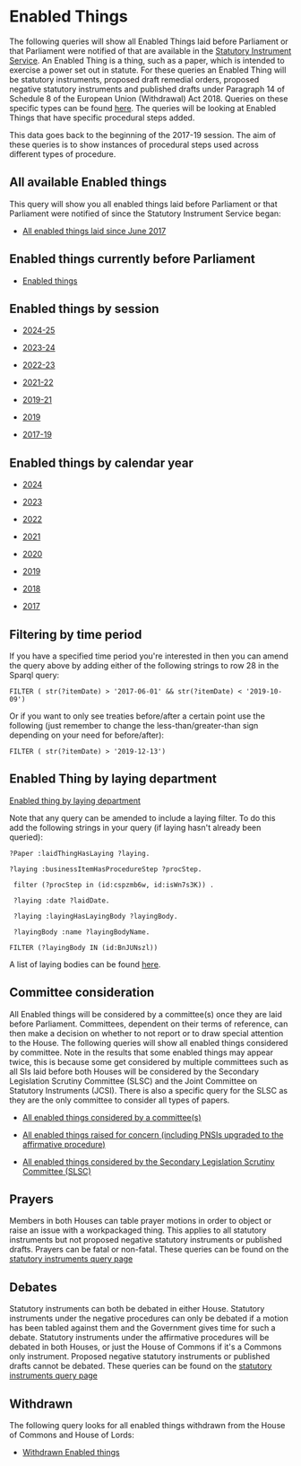 # Enabled Things

The following queries will show all Enabled Things laid before Parliament or that Parliament were notified of that are available in the [Statutory Instrument Service](https://statutoryinstruments.parliament.uk/). An Enabled Thing is a thing, such as a paper, which is intended to exercise a power set out in statute. For these queries an Enabled Thing will be statutory instruments, proposed draft remedial orders, proposed negative statutory instruments and published drafts under Paragraph 14 of Schedule 8 of the European Union (Withdrawal) Act 2018. Queries on these specific types can be found [here](https://ukparliament.github.io/ontologies/procedure/meta/queries/). The queries will be looking at Enabled Things that have specific procedural steps added.

This data goes back to the beginning of the 2017-19 session. The aim of these queries is to show instances of procedural steps used across different types of procedure.


## All available Enabled things

This query will show you all enabled things laid before Parliament or that Parliament were notified of since the Statutory Instrument Service began:

* <a href="https://api.parliament.uk/s/1e35d3fd">All enabled things laid since June 2017</a>

## Enabled things currently before Parliament

* [Enabled things](https://api.parliament.uk/s/653d8877)  

## Enabled things by session

* <a href="https://api.parliament.uk/s/63d9defd">2024-25</a>

* <a href="https://api.parliament.uk/s/c831d490">2023-24</a>

* <a href="https://api.parliament.uk/s/16821f90">2022-23</a>

* <a href="https://api.parliament.uk/s/e32926e3">2021-22</a>

* <a href="https://api.parliament.uk/s/db648fb5">2019-21</a>

* <a href="https://api.parliament.uk/s/d037704a">2019</a>

* <a href="https://api.parliament.uk/s/b2afe854">2017-19</a>

## Enabled things by calendar year

* <a href="https://api.parliament.uk/s/042015a8">2024</a>

* <a href="https://api.parliament.uk/s/fc446ac6">2023</a>

* <a href="https://api.parliament.uk/s/10eff5cd">2022</a>

* <a href="https://api.parliament.uk/s/f60179eb">2021</a>

* <a href="https://api.parliament.uk/s/2d9682cc">2020</a>

* <a href="https://api.parliament.uk/s/4fd066d8">2019</a>

* <a href="https://api.parliament.uk/s/bdf78684">2018</a>

* <a href="https://api.parliament.uk/s/d6a07b1f">2017</a>

## Filtering by time period

If you have a specified time period you're interested in then you can amend the query above by adding either of the following strings to row 28 in the Sparql query:

    FILTER ( str(?itemDate) > '2017-06-01' && str(?itemDate) < '2019-10-09') 

Or if you want to only see treaties before/after a certain point use the following (just remember to change the less-than/greater-than sign depending on your need for before/after):

    FILTER ( str(?itemDate) > '2019-12-13')
	
## Enabled Thing by laying department

[Enabled thing by laying department](layings)	

Note that any query can be amended to include a laying filter. To do this add the following strings in your query (if laying hasn't already been queried):

	?Paper :laidThingHasLaying ?laying.
	
	?laying :businessItemHasProcedureStep ?procStep.
	
	 filter (?procStep in (id:cspzmb6w, id:isWn7s3K)) .
	 
	 ?laying :date ?laidDate.
	 
	 ?laying :layingHasLayingBody ?layingBody.
	 
	 ?layingBody :name ?layingBodyName. 
	 
    FILTER (?layingBody IN (id:BnJUNszl))
	
A list of laying bodies can be found [here](https://api.parliament.uk/query/resource?uri=https%3A%2F%2Fid.parliament.uk%2Fschema%2FLayingBody). 

## Committee consideration

All Enabled things will be considered by a committee(s) once they are laid before Parliament. Committees, dependent on their terms of reference, can then make a decision on whether to not report or to draw special attention to the House. The following queries will show all enabled things considered by committee. Note in the results that some enabled things may appear twice, this is because some get considered by multiple committees such as all SIs laid before both Houses will be considered by the Secondary Legislation Scrutiny Committee (SLSC) and the Joint Committee on Statutory Instruments (JCSI). There is also a specific query for the SLSC as they are the only committee to consider all types of papers. 

* <a href="https://api.parliament.uk/s/dbd1ad7b">All enabled things considered by a committee(s)</a>

* <a href="https://api.parliament.uk/s/9ee05c4d">All enabled things raised for concern (including PNSIs upgraded to the affirmative procedure)</a>

* <a href="https://api.parliament.uk/s/b504f833">All enabled things considered by the Secondary Legislation Scrutiny Committee (SLSC)</a>

## Prayers

Members in both Houses can table prayer motions in order to object or raise an issue with a workpackaged thing. This applies to all statutory instruments but not proposed negative statutory instruments or published drafts. Prayers can be fatal or non-fatal. These queries can be found on the [statutory instruments query page](https://ukparliament.github.io/ontologies/procedure/meta/queries/instrument-types/statutory-instruments/motions)



## Debates 

Statutory instruments can both be debated in either House. Statutory instruments under the negative procedures can only be debated if a motion has been tabled against them and the Government gives time for such a debate. Statutory instruments under the affirmative procedures will be debated in both Houses, or just the House of Commons if it's a Commons only instrument. Proposed negative statutory instruments or published drafts cannot be debated. These queries can be found on the [statutory instruments query page](https://ukparliament.github.io/ontologies/procedure/meta/queries/instrument-types/statutory-instruments/debates)


## Withdrawn 

The following query looks for all enabled things withdrawn from the House of Commons and House of Lords:

* <a href="https://api.parliament.uk/s/bd91516e">Withdrawn Enabled things</a>
